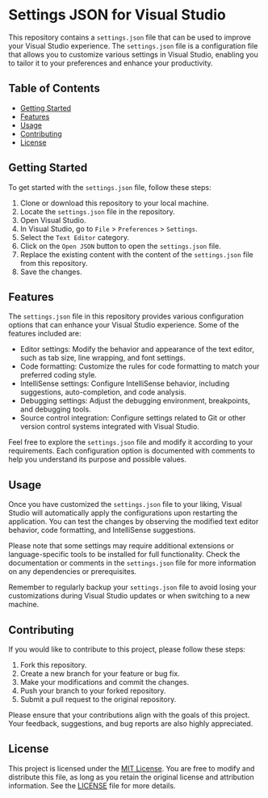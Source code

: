 # Settings JSON for Visual Studio

This repository contains a `settings.json` file that can be used to improve your Visual Studio experience. The `settings.json` file is a configuration file that allows you to customize various settings in Visual Studio, enabling you to tailor it to your preferences and enhance your productivity.

## Table of Contents

- [Getting Started](#getting-started)
- [Features](#features)
- [Usage](#usage)
- [Contributing](#contributing)
- [License](#license)

## Getting Started

To get started with the `settings.json` file, follow these steps:

1. Clone or download this repository to your local machine.
2. Locate the `settings.json` file in the repository.
3. Open Visual Studio.
4. In Visual Studio, go to `File` > `Preferences` > `Settings`.
5. Select the `Text Editor` category.
6. Click on the `Open JSON` button to open the `settings.json` file.
7. Replace the existing content with the content of the `settings.json` file from this repository.
8. Save the changes.

## Features

The `settings.json` file in this repository provides various configuration options that can enhance your Visual Studio experience. Some of the features included are:

- Editor settings: Modify the behavior and appearance of the text editor, such as tab size, line wrapping, and font settings.
- Code formatting: Customize the rules for code formatting to match your preferred coding style.
- IntelliSense settings: Configure IntelliSense behavior, including suggestions, auto-completion, and code analysis.
- Debugging settings: Adjust the debugging environment, breakpoints, and debugging tools.
- Source control integration: Configure settings related to Git or other version control systems integrated with Visual Studio.

Feel free to explore the `settings.json` file and modify it according to your requirements. Each configuration option is documented with comments to help you understand its purpose and possible values.

## Usage

Once you have customized the `settings.json` file to your liking, Visual Studio will automatically apply the configurations upon restarting the application. You can test the changes by observing the modified text editor behavior, code formatting, and IntelliSense suggestions.

Please note that some settings may require additional extensions or language-specific tools to be installed for full functionality. Check the documentation or comments in the `settings.json` file for more information on any dependencies or prerequisites.

Remember to regularly backup your `settings.json` file to avoid losing your customizations during Visual Studio updates or when switching to a new machine.

## Contributing

If you would like to contribute to this project, please follow these steps:

1. Fork this repository.
2. Create a new branch for your feature or bug fix.
3. Make your modifications and commit the changes.
4. Push your branch to your forked repository.
5. Submit a pull request to the original repository.

Please ensure that your contributions align with the goals of this project. Your feedback, suggestions, and bug reports are also highly appreciated.

## License

This project is licensed under the [MIT License](LICENSE). You are free to modify and distribute this file, as long as you retain the original license and attribution information. See the [LICENSE](LICENSE) file for more details.
